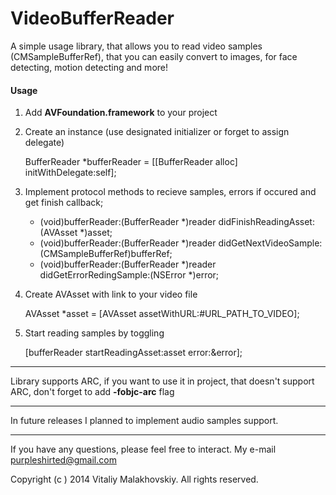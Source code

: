 VideoBufferReader
=================

A simple usage library, that allows you to read video samples (CMSampleBufferRef), that you can easily convert to images, for face detecting, motion detecting and more!

#### Usage

1) Add **AVFoundation.framework** to your project 

2) Create an instance (use designated initializer or forget to assign delegate)

	BufferReader *bufferReader = [[BufferReader alloc] initWithDelegate:self];
	
3) Implement protocol methods to recieve samples, errors if occured and get finish callback;

	- (void)bufferReader:(BufferReader *)reader didFinishReadingAsset:(AVAsset *)asset;
	- (void)bufferReader:(BufferReader *)reader didGetNextVideoSample:(CMSampleBufferRef)bufferRef;
	- (void)bufferReader:(BufferReader *)reader didGetErrorRedingSample:(NSError *)error;

4) Create AVAsset with link to your video file

	AVAsset *asset = [AVAsset assetWithURL:#URL_PATH_TO_VIDEO];
	
5) Start reading samples by toggling 

	[bufferReader startReadingAsset:asset error:&error];
---

Library supports ARC, if you want to use it in project, that doesn't support ARC, don't forget to add **-fobjc-arc** flag

---
	
In future releases I planned to implement audio samples support.

---

If you have any questions, please feel free to interact.
My e-mail <purpleshirted@gmail.com>

Copyright (c ) 2014 Vitaliy Malakhovskiy. All rights reserved.